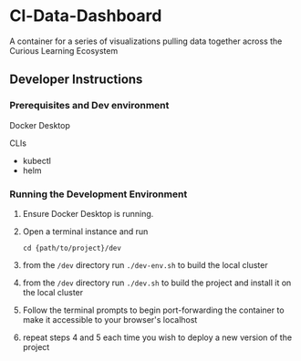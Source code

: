 # Cl-Data-Dashboard

A container for a series of visualizations pulling data together across the Curious Learning Ecosystem

## Developer Instructions

### Prerequisites and Dev environment

Docker Desktop

CLIs
- kubectl
- helm

### Running the Development Environment

1. Ensure Docker Desktop is running.

2. Open a terminal instance and run 

    `cd {path/to/project}/dev`
3. from the `/dev` directory run `./dev-env.sh` to build the local cluster
4. from the `/dev` directory run `./dev.sh` to build the project and install it on the local cluster
5. Follow the terminal prompts to begin port-forwarding the container to make it accessible to your browser's localhost
6. repeat steps 4 and 5 each time you wish to deploy a new version of the project 